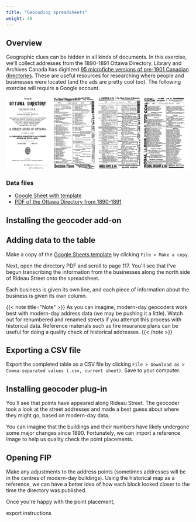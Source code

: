 ```yaml
---
title: "Geocoding spreadsheets"
weight: 40
---
```


## Overview

Geographic clues can be hidden in all kinds of documents. In this exercise, we'll collect addresses from the 1890-1891 Ottawa Directory. Library and Archives Canada has digitized [95 microfiche versions of pre-1901 Canadian directories](http://www.bac-lac.gc.ca/eng/discover/directories-collection/Pages/directories-collection.aspx). These are useful resources for researching where people and businesses were located (and the ads are pretty cool too). The following exercise will require a Google account.

![Image of directories](/images/directory.jpg)

### Data files
* [Google Sheet with template](https://docs.google.com/spreadsheets/d/1ClP7IUjAIs50CLtJxRpy8zwd2PDYy0BmyDBGS8Uf00Q/edit?usp=sharing)
* [PDF of the Ottawa Directory from 1890-1891](http://ssimpkin.github.io/dhsite2017/files/Directory_1890.pdf)


## Installing the geocoder add-on



## Adding data to the table

Make a copy of the [Google Sheets template](https://docs.google.com/spreadsheets/d/1ClP7IUjAIs50CLtJxRpy8zwd2PDYy0BmyDBGS8Uf00Q/edit?usp=sharing) by clicking ```File > Make a copy```.

Next, open the directory PDF and scroll to page 117. You'll see that I've begun transcribing the information from the businesses along the north side of Rideau Street onto the spreadsheet.

Each business is given its own line, and each piece of information about the business is given its own column.

{{< note title="Note" >}}
As you can imagine, modern-day geocoders work best with modern-day address data (we may be pushing it a little). Watch out for renumbered and renamed streets if you attempt this process with historical data. Reference materials such as fire insurance plans can be useful for doing a quality check of historical addresses.
{{< /note >}}


## Exporting a CSV file

Export the completed table as a CSV file by clicking ```File > Download as > Comma-separated values (.csv, current sheet)```. Save to your computer.

## Installing geocoder plug-in



You'll see that points have appeared along Rideau Street. The geocoder took a look at the street addresses and made a best guess about where they might go, based on modern-day data.

You can imagine that the buildings and their numbers have likely undergone some major changes since 1890. Fortunately, we can import a reference image to help us quality check the point placements.

## Opening FIP

Make any adjustments to the address points (sometimes addresses will be in the centres of modern-day buildings). Using the historical map as a reference, we can have a better idea of how each block looked closer to the time the directory was published.

Once you're happy with the point placement, 

export instructions
